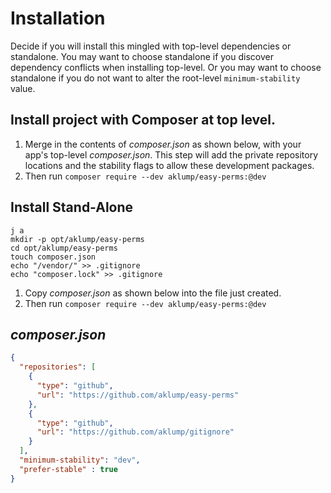 <!--
id: install
tags: ''
-->

# Installation

Decide if you will install this mingled with top-level dependencies or standalone. You may want to choose standalone if you discover dependency conflicts when installing top-level. Or you may want to choose standalone if you do not want to alter the root-level `minimum-stability` value.

## Install project with Composer at top level.

1. Merge in the contents of _composer.json_ as shown below, with your app's top-level _composer.json_. This step will add the private repository locations and the stability flags to allow these development packages.
2. Then run `composer require --dev aklump/easy-perms:@dev`

## Install Stand-Alone

```shell
j a
mkdir -p opt/aklump/easy-perms
cd opt/aklump/easy-perms
touch composer.json
echo "/vendor/" >> .gitignore
echo "composer.lock" >> .gitignore
```

1. Copy _composer.json_ as shown below into the file just created.
2. Then run `composer require --dev aklump/easy-perms:@dev `

## _composer.json_

```json
{
  "repositories": [
    {
      "type": "github",
      "url": "https://github.com/aklump/easy-perms"
    },
    {
      "type": "github",
      "url": "https://github.com/aklump/gitignore"
    }
  ],
  "minimum-stability": "dev",
  "prefer-stable" : true
}
```

